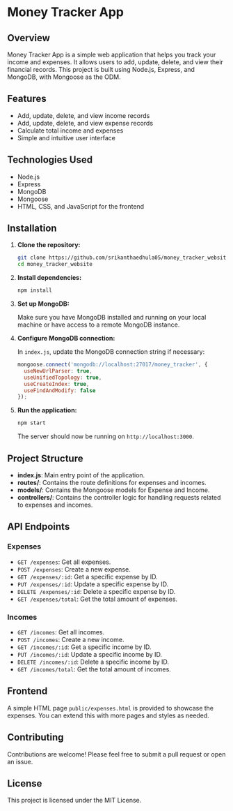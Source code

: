 # Money Tracker App

## Overview

Money Tracker App is a simple web application that helps you track your income and expenses. It allows users to add, update, delete, and view their financial records. This project is built using Node.js, Express, and MongoDB, with Mongoose as the ODM.

## Features

- Add, update, delete, and view income records
- Add, update, delete, and view expense records
- Calculate total income and expenses
- Simple and intuitive user interface

## Technologies Used

- Node.js
- Express
- MongoDB
- Mongoose
- HTML, CSS, and JavaScript for the frontend

## Installation

1. **Clone the repository:**

    ```bash
    git clone https://github.com/srikanthaedhula05/money_tracker_website.git
    cd money_tracker_website
    ```

2. **Install dependencies:**

    ```bash
    npm install
    ```

3. **Set up MongoDB:**

    Make sure you have MongoDB installed and running on your local machine or have access to a remote MongoDB instance.

4. **Configure MongoDB connection:**

    In `index.js`, update the MongoDB connection string if necessary:

    ```javascript
    mongoose.connect('mongodb://localhost:27017/money_tracker', {
      useNewUrlParser: true,
      useUnifiedTopology: true,
      useCreateIndex: true,
      useFindAndModify: false
    });
    ```

5. **Run the application:**

    ```bash
    npm start
    ```

    The server should now be running on `http://localhost:3000`.

## Project Structure

- **index.js**: Main entry point of the application.
- **routes/**: Contains the route definitions for expenses and incomes.
- **models/**: Contains the Mongoose models for Expense and Income.
- **controllers/**: Contains the controller logic for handling requests related to expenses and incomes.

## API Endpoints

### Expenses

- `GET /expenses`: Get all expenses.
- `POST /expenses`: Create a new expense.
- `GET /expenses/:id`: Get a specific expense by ID.
- `PUT /expenses/:id`: Update a specific expense by ID.
- `DELETE /expenses/:id`: Delete a specific expense by ID.
- `GET /expenses/total`: Get the total amount of expenses.

### Incomes

- `GET /incomes`: Get all incomes.
- `POST /incomes`: Create a new income.
- `GET /incomes/:id`: Get a specific income by ID.
- `PUT /incomes/:id`: Update a specific income by ID.
- `DELETE /incomes/:id`: Delete a specific income by ID.
- `GET /incomes/total`: Get the total amount of incomes.

## Frontend

A simple HTML page `public/expenses.html` is provided to showcase the expenses. You can extend this with more pages and styles as needed.

## Contributing

Contributions are welcome! Please feel free to submit a pull request or open an issue.

## License

This project is licensed under the MIT License.

